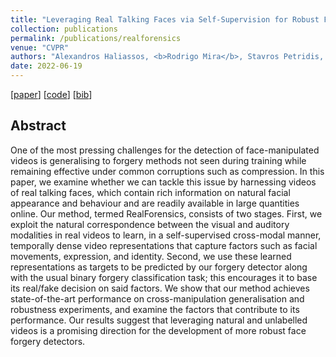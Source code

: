 ```yaml
---
title: "Leveraging Real Talking Faces via Self-Supervision for Robust Forgery Detection"
collection: publications
permalink: /publications/realforensics
venue: "CVPR"
authors: "Alexandros Haliassos, <b>Rodrigo Mira</b>, Stavros Petridis, Maja Pantic"
date: 2022-06-19
---
```


[[paper](https://arxiv.org/abs/2201.07131)] [[code](https://github.com/ahaliassos/RealForensics)] [[bib](/files/bib/realforensics.bib)]

## Abstract
One of the most pressing challenges for the detection of face-manipulated videos is generalising to forgery methods not seen during training while remaining effective under common corruptions such as compression. In this paper, we examine whether we can tackle this issue by harnessing videos of real talking faces, which contain rich information on natural facial appearance and behaviour and are readily available in large quantities online. Our method, termed RealForensics, consists of two stages. First, we exploit the natural correspondence between the visual and auditory modalities in real videos to learn, in a self-supervised cross-modal manner, temporally dense video representations that capture factors such as facial movements, expression, and identity. Second, we use these learned representations as targets to be predicted by our forgery detector along with the usual binary forgery classification task; this encourages it to base its real/fake decision on said factors. We show that our method achieves state-of-the-art performance on cross-manipulation generalisation and robustness experiments, and examine the factors that contribute to its performance. Our results suggest that leveraging natural and unlabelled videos is a promising direction for the development of more robust face forgery detectors.